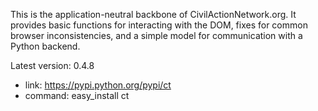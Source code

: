 This is the application-neutral backbone of CivilActionNetwork.org. It provides basic functions for interacting with the DOM, fixes for common browser inconsistencies, and a simple model for communication with a Python backend.

Latest version: 0.4.8
 - link: https://pypi.python.org/pypi/ct
 - command: easy_install ct